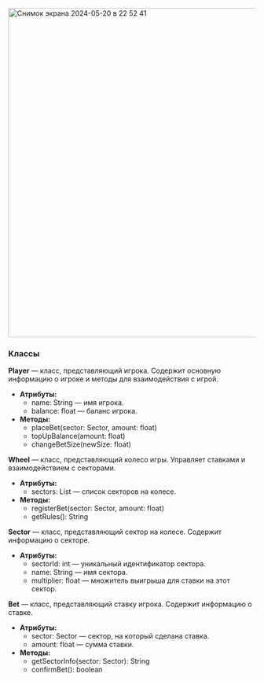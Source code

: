 
<img width="670" alt="Снимок экрана 2024-05-20 в 22 52 41" src="https://vk.com/photo212737573_457243783?access_key=b77dbb3816abae9155">

### Классы

**Player** — класс, представляющий игрока. Содержит основную информацию о игроке и методы для взаимодействия с игрой.

- **Атрибуты:**
  - name: String — имя игрока.
  - balance: float — баланс игрока.
- **Методы:**
  - placeBet(sector: Sector, amount: float)
  - topUpBalance(amount: float)
  - changeBetSize(newSize: float)

**Wheel** — класс, представляющий колесо игры. Управляет ставками и взаимодействием с секторами.

- **Атрибуты:**
  - sectors: List<Sector> — список секторов на колесе.
- **Методы:**
  - registerBet(sector: Sector, amount: float)
  - getRules(): String

**Sector** — класс, представляющий сектор на колесе. Содержит информацию о секторе.

- **Атрибуты:**
  - sectorId: int — уникальный идентификатор сектора.
  - name: String — имя сектора.
  - multiplier: float — множитель выигрыша для ставки на этот сектор.

**Bet** — класс, представляющий ставку игрока. Содержит информацию о ставке.

- **Атрибуты:**
  - sector: Sector — сектор, на который сделана ставка.
  - amount: float — сумма ставки.
- **Методы:**
  - getSectorInfo(sector: Sector): String
  - confirmBet(): boolean

